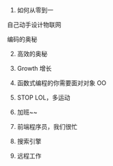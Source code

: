 1. 如何从零到一 

自己动手设计物联网

编码的奥秘

2. 高效的奥秘



3. Growth 增长


4. 函数式编程的你需要面对对象 OO


5. STOP LOL，多运动

6. 加班~~

7. 前端程序员，我们很忙

8. 搜索引擎

9. 远程工作
